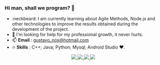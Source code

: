 ### Hi man, shall we program? 👋

- :neckbeard: I am currently learning about Agile Methods, Node.js and other technologies to improve the results obtained during the development of the project.
- 🤔 I'm looking for help for my professional growth, it never hurts.
- 📫 **Email** : gustavo_nox@hotmail.com
- :fire: **Skills** : C++; Java; Python; Mysql; Android Studio ♥.


<p align="center">
<a href='https://www.facebook.com/GustavoOliveira20'>
<img src='https://user-images.githubusercontent.com/42920754/89972725-e664d780-dc34-11ea-8a2a-763e0fe7b46b.png'>
<a/>

<a href='https://twitter.com/Guto______'>
<img src='https://user-images.githubusercontent.com/42920754/90180747-d27cbb00-dd85-11ea-90ed-f5a6d1df54a4.png'>
<a/>

<a href='https://www.instagram.com/gus_oliveira21/'>
<img src='https://user-images.githubusercontent.com/42920754/89972998-9fc3ad00-dc35-11ea-9e5d-0cb4bc0ec6f4.png'>
<a/>
  
<a href='https://www.linkedin.com/in/gustavo-dami%C3%A3o-magina-de-oliveira-492b0015b/'>
<img src='https://user-images.githubusercontent.com/42920754/89974534-b966f380-dc39-11ea-8b66-f165e56235be.png'>
<a/>
  
<p/>
